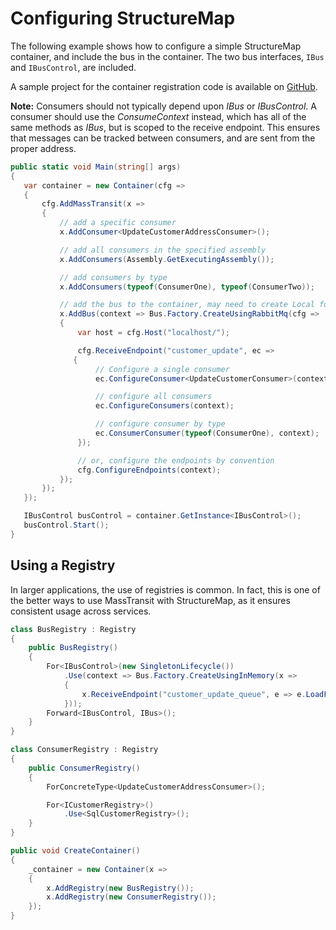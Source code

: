 # Configuring StructureMap

The following example shows how to configure a simple StructureMap container, and include the bus in the
container. The two bus interfaces, `IBus` and `IBusControl`, are included.

A sample project for the container registration code is available on [GitHub](https://github.com/MassTransit/Sample-Containers).

<div class="alert alert-info">
<b>Note:</b>
    Consumers should not typically depend upon <i>IBus</i> or <i>IBusControl</i>. A consumer should use the <i>ConsumeContext</i>
    instead, which has all of the same methods as <i>IBus</i>, but is scoped to the receive endpoint. This ensures that
    messages can be tracked between consumers, and are sent from the proper address.
</div>

 ```csharp
public static void Main(string[] args)
{
    var container = new Container(cfg =>
    {
        cfg.AddMassTransit(x =>
        {
            // add a specific consumer
            x.AddConsumer<UpdateCustomerAddressConsumer>();

            // add all consumers in the specified assembly
            x.AddConsumers(Assembly.GetExecutingAssembly());

            // add consumers by type
            x.AddConsumers(typeof(ConsumerOne), typeof(ConsumerTwo));

            // add the bus to the container, may need to create Local function
            x.AddBus(context => Bus.Factory.CreateUsingRabbitMq(cfg =>
            {
                var host = cfg.Host("localhost/");

                cfg.ReceiveEndpoint("customer_update", ec =>
               {
                    // Configure a single consumer
                    ec.ConfigureConsumer<UpdateCustomerConsumer>(context);

                    // configure all consumers
                    ec.ConfigureConsumers(context);

                    // configure consumer by type
                    ec.ConsumerConsumer(typeof(ConsumerOne), context);
                });

                // or, configure the endpoints by convention
                cfg.ConfigureEndpoints(context);
            });
        });
    });

    IBusControl busControl = container.GetInstance<IBusControl>();
    busControl.Start();
}
```

## Using a Registry

In larger applications, the use of registries is common. In fact, this is one of the better ways to use MassTransit with
StructureMap, as it ensures consistent usage across services.

```csharp
class BusRegistry : Registry
{
    public BusRegistry()
    {
        For<IBusControl>(new SingletonLifecycle())
            .Use(context => Bus.Factory.CreateUsingInMemory(x =>
            {
                x.ReceiveEndpoint("customer_update_queue", e => e.LoadFrom(context));
            }));
        Forward<IBusControl, IBus>();
    }
}

class ConsumerRegistry : Registry
{
    public ConsumerRegistry()
    {
        ForConcreteType<UpdateCustomerAddressConsumer>();

        For<ICustomerRegistry>()
            .Use<SqlCustomerRegistry>();
    }
}

public void CreateContainer()
{
    _container = new Container(x =>
    {
        x.AddRegistry(new BusRegistry());
        x.AddRegistry(new ConsumerRegistry());
    });
}
```